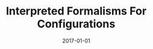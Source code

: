 ---
title: "Interpreted Formalisms For Configurations"
date: 2017-01-01
venue: ""
paperurl: 
authors: "Chong Tang, Kevin J Sullivan, Jian Xiang, Trent Weiss and Baishakhi Ray"
awards: ""
---